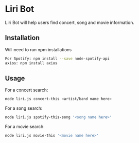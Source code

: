 # Liri Bot
Liri Bot will help users find concert, song and movie information. 
## Installation
Will need to run npm installations 
```bash
For Spotify: npm install --save node-spotify-api
axios: npm install axios
```
## Usage
For a concert search: 
```bash
node liri.js concert-this <artist/band name here>
```
For a song search:
```bash
node liri.js spotify-this-song '<song name here>'
```

For a movie search:
```bash
node liri.js movie-this '<movie name here>'
```

